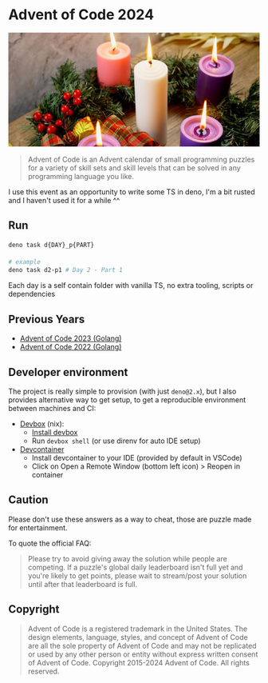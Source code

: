 # Advent of Code 2024

![](./advent-logo.jpg)

> Advent of Code is an Advent calendar of small programming puzzles for a variety of skill sets and skill levels that can be solved in any
> programming language you like.

I use this event as an opportunity to write some TS in deno, I'm a bit rusted and I haven't used it for a while ^^

## Run

```sh
deno task d{DAY}_p{PART}

# example
deno task d2-p1 # Day 2 - Part 1
```

Each day is a self contain folder with vanilla TS, no extra tooling, scripts or dependencies

## Previous Years

- [Advent of Code 2023 (Golang)](https://github.com/kefniark/advent-of-code-2023)
- [Advent of Code 2022 (Golang)](https://github.com/kefniark/advent-of-code-2022)

## Developer environment

The project is really simple to provision (with just `deno@2.x`), but I also provides alternative way to get setup, to get a reproducible
environment between machines and CI:

- [Devbox](https://www.jetify.com/devbox) (nix):
  - [Install devbox](https://www.jetify.com/docs/devbox/installing_devbox/)
  - Run `devbox shell` (or use direnv for auto IDE setup)
- [Devcontainer](https://code.visualstudio.com/docs/devcontainers/containers)
  - Install devcontainer to your IDE (provided by default in VSCode)
  - Click on Open a Remote Window (bottom left icon) > Reopen in container

## Caution

Please don't use these answers as a way to cheat, those are puzzle made for entertainment.

To quote the official FAQ:

> Please try to avoid giving away the solution while people are competing. If a puzzle's global daily leaderboard isn't full yet and you're
> likely to get points, please wait to stream/post your solution until after that leaderboard is full.

## Copyright

> Advent of Code is a registered trademark in the United States. The design elements, language, styles, and concept of Advent of Code are
> all the sole property of Advent of Code and may not be replicated or used by any other person or entity without express written consent of
> Advent of Code. Copyright 2015-2024 Advent of Code. All rights reserved.
